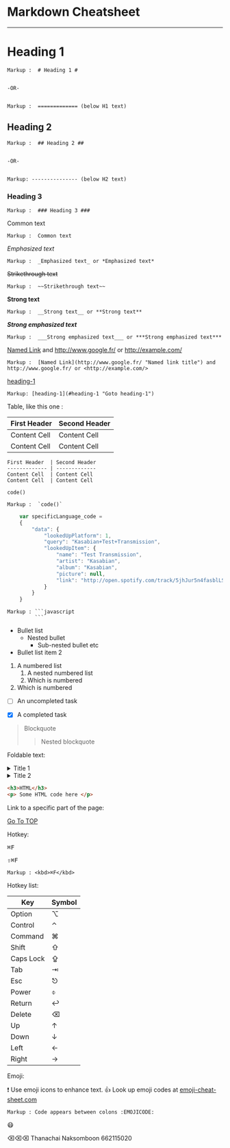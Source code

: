 Markdown Cheatsheet<a name="TOP"></a>
===================


- - - - 
# Heading 1 #


    Markup :  # Heading 1 #


    -OR-


    Markup :  ============= (below H1 text)


## Heading 2 ##


    Markup :  ## Heading 2 ##


    -OR-


    Markup: --------------- (below H2 text)


### Heading 3 ###


    Markup :  ### Heading 3 ###
   
Common text


    Markup :  Common text


_Emphasized text_


    Markup :  _Emphasized text_ or *Emphasized text*


~~Strikethrough text~~


    Markup :  ~~Strikethrough text~~


__Strong text__


    Markup :  __Strong text__ or **Strong text**


___Strong emphasized text___


    Markup :  ___Strong emphasized text___ or ***Strong emphasized text***


[Named Link](http://www.google.fr/ "Named link title") and http://www.google.fr/ or <http://example.com/>


    Markup :  [Named Link](http://www.google.fr/ "Named link title") and http://www.google.fr/ or <http://example.com/>


[heading-1](#heading-1 "Goto heading-1")
    
    Markup: [heading-1](#heading-1 "Goto heading-1")
    
 Table, like this one :


First Header  | Second Header
------------- | -------------
Content Cell  | Content Cell
Content Cell  | Content Cell


```
First Header  | Second Header
------------- | -------------
Content Cell  | Content Cell
Content Cell  | Content Cell
```   




`code()`


    Markup :  `code()`


```javascript
    var specificLanguage_code = 
    {
        "data": {
            "lookedUpPlatform": 1,
            "query": "Kasabian+Test+Transmission",
            "lookedUpItem": {
                "name": "Test Transmission",
                "artist": "Kasabian",
                "album": "Kasabian",
                "picture": null,
                "link": "http://open.spotify.com/track/5jhJur5n4fasblLSCOcrTp"
            }
        }
    }
```


    Markup : ```javascript
             ```


* Bullet list
    * Nested bullet
        * Sub-nested bullet etc
* Bullet list item 2
1. A numbered list
    1. A nested numbered list
    2. Which is numbered
2. Which is numbered


- [ ] An uncompleted task
- [x] A completed task




> Blockquote
>> Nested blockquote


Foldable text:


<details>
  <summary>Title 1</summary>
  <p>Content 1 Content 1 Content 1 Content 1 Content 1</p>
</details>
<details>
  <summary>Title 2</summary>
  <p>Content 2 Content 2 Content 2 Content 2 Content 2</p>
</details>


```html
<h3>HTML</h3>
<p> Some HTML code here </p>
```


Link to a specific part of the page:


[Go To TOP](#TOP)


Hotkey:


<kbd>⌘F</kbd>


<kbd>⇧⌘F</kbd>


    Markup : <kbd>⌘F</kbd>


Hotkey list:


| Key | Symbol |
| --- | --- |
| Option | ⌥ |
| Control | ⌃ |
| Command | ⌘ |
| Shift | ⇧ |
| Caps Lock | ⇪ |
| Tab | ⇥ |
| Esc | ⎋ |
| Power | ⌽ |
| Return | ↩ |
| Delete | ⌫ |
| Up | ↑ |
| Down | ↓ |
| Left | ← |
| Right | → |


Emoji:


:exclamation: Use emoji icons to enhance text. :+1:  Look up emoji codes at [emoji-cheat-sheet.com](http://emoji-cheat-sheet.com/)


    Markup : Code appears between colons :EMOJICODE:
    
:mask:

⌫⌫⌫
Thanachai Naksomboon 662115020
